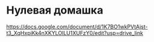 # Нулевая домашка

https://docs.google.com/document/d/1K7BO1wkPVtAjst-t3_XqHxpiKk4nXKYLOlLU1XUFzY0/edit?usp=drive_link
